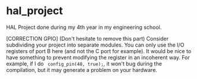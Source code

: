# hal_project
HAL Project done during my 4th year in my engineering school.

[CORRECTION GPIO] (Don't hesitate to remove this part)
Consider subdividing your project into separate modules. 
You can only use the I/O registers of port B here (and not the C port for example).
It would be nice to have something to prevent modifying the register in an incoherent way. For example, if I do ``` config_pin(40, true);```, it won't bug during the compilation, but it may generate a problem on your hardware.